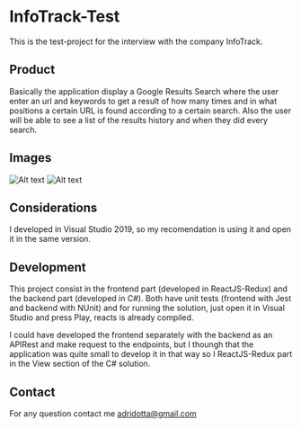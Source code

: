 # InfoTrack-Test
This is the test-project for the interview with the company InfoTrack.

## Product
Basically the application display a Google Results Search where the user enter an url and keywords to get a result of how many times and in what positions a certain URL is found according to a certain search.
Also the user will be able to see a list of the results history and when they did every search.

## Images
![Alt text](https://i.ibb.co/Jy1yQFj/1.png)
![Alt text](https://i.ibb.co/WHSMP26/2.png)

## Considerations
I developed in Visual Studio 2019, so my recomendation is using it and open it in the same version.

## Development
This project consist in the frontend part (developed in ReactJS-Redux) and the backend part (developed in C#).
Both have unit tests (frontend with Jest and backend with NUnit) and for running the solution, just open it in Visual Studio and press Play, reacts is already compiled.

I could have developed the frontend separately with the backend as an APIRest and make request to the endpoints, but I thoungh that the application was quite small to develop it in that way so I ReactJS-Redux part in the View section of the C# solution.

## Contact
For any question contact me adridotta@gmail.com

